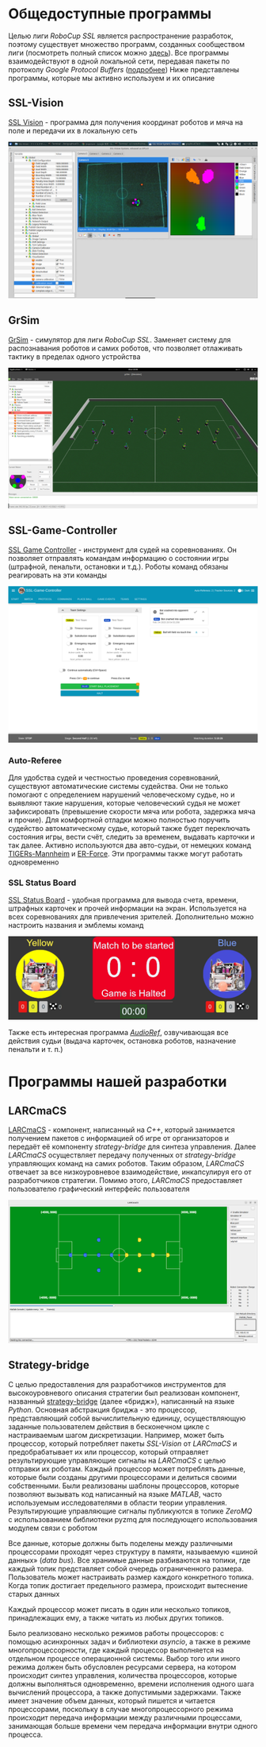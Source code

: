 # Общедоступные программы

Целью лиги *RoboCup SSL* является распространение разработок, поэтому существует множество программ, созданных сообществом лиги (посмотреть полный список можно [здесь](https://ssl.robocup.org/league-software/)). Все программы взаимодействуют в одной локальной сети, передавая пакеты по протоколу *Google Protocol Buffers* ([подробнее](https://ssl.robocup.org/league-software/#:~:text=Simulation%20Protocol.-,Standard%20Network%20Parameters,-Protocol)) Ниже представлены программы, которые мы активно используем и их описание

## SSL-Vision

[SSL Vision](https://github.com/RoboCup-SSL/ssl-vision) - программа для получения координат роботов и мяча на поле и передачи их в локальную сеть

![SSL-Vision interface](./software/sslvision.png)

## GrSim

[GrSim](https://github.com/RoboCup-SSL/grSim) - симулятор для лиги *RoboCup SSL*. Заменяет систему для распознавания роботов и самих роботов, что позволяет отлаживать тактику в пределах одного устройства

![GrSim interface](./software/grsim.jpg)

## SSL-Game-Controller

[SSL Game Controller](https://github.com/RoboCup-SSL/ssl-game-controller) - инструмент для судей на соревнованиях. Он позволяет отправлять командам информацию о состоянии игры (штрафной, пенальти, остановки и т.д.). Роботы команд обязаны реагировать на эти команды

![SSL-Game-Controller](./software/gamecontroller.png)

### Auto-Referee
Для удобства судей и честностью проведения соревнований, существуют автоматические системы судейства. Они не только помогают с определением нарушений человеческому судье, но и выявляют такие нарушения, которые человеческий судья не может зафиксировать (превышение скорости мяча или робота, задержка мяча и прочие). Для комфортной отладки можно полностью поручить судейство автоматическому судье, который также будет переключать состояния игры, вести счёт, следить за временем, выдавать карточки и так далее. 
Активно используются два авто-судьи, от немецких команд [TIGERs-Mannheim](https://github.com/TIGERs-Mannheim/AutoReferee) и [ER-Force](https://github.com/robotics-erlangen/autoref). Эти программы также могут работать одновременно

### SSL Status Board

[SSL Status Board](https://github.com/RoboCup-SSL/ssl-status-board-client) - удобная программа для вывода счета, времени, штрафных карточек и прочей информации на экран. Используется на всех соревнованиях для привлечения зрителей. Дополнительно можно настроить названия и эмблемы команд

![SSL-Status-Board interface](./software/statusboard.png)

Также есть интересная программа [*AudioRef*](https://gitlab.tigers-mannheim.de/open-source/audioref), озвучивающая все действия судьи (выдача карточек, остановка роботов, назначение пенальти и т. п.)

# Программы нашей разработки

## LARCmaCS

[LARCmaCS](https://github.com/SPBUnited/LARCmaCS) - компонент, написанный на *С++*, который занимается получением пакетов с информацией об игре от организаторов и передаёт её компоненту *strategy-bridge* для синтеза управления. Далее *LARCmaCS* осуществляет передачу полученных от *strategy-bridge* управляющих команд на самих роботов. Таким образом, *LARCmaCS* отвечает за все низкоуровневое взаимодействие, инкапсулируя его от разработчиков стратегии. Помимо этого, *LARCmaCS* предоставляет пользователю графический интерфейс пользователя

![LARCmaCS interface](./software/larcmacs.png)

## Strategy-bridge

С целью предоставления для разработчиков инструментов для высокоуровневого описания стратегии был реализован компонент, названный [strategy-bridge](https://github.com/SPBUnited/strategy-bridge) (далее «бридж»), написанный на языке *Python*. Основная абстракция бриджа - это процессор, представляющий собой вычислительную единицу, осуществляющую заданные пользователем действия в бесконечном цикле с настраиваемым шагом дискретизации. Например, может быть процессор, который потребляет пакеты *SSL-Vision* от *LARCmaCS* и предобрабатывает их или процессор, который отправляет результирующие управляющие сигналы на *LARCmaCS* с целью отправки их роботам. Каждый процессор может потреблять данные, которые были созданы другими процессорами и делиться своими собственными. Были реализованы шаблоны процессоров, которые позволяют вызывать код написанный на языке *MATLAB*, часто используемым исследователями в области теории управления. Результирующие управляющие сигналы публикуются в топике *ZeroMQ* с использованием библиотеки pyzmq для последующего использования модулем связи с роботом

Все данные, которые должны быть поделены между различными процессорами проходят через структуру в памяти, называемую «шиной данных» (*data bus*). Все хранимые данные разбиваются на топики, где каждый топик представляет собой очередь ограниченного размера. Пользователь может настраивать размер каждого конкретного топика. Когда топик достигает предельного размера, происходит вытеснение старых данных

Каждый процессор может писать в один или несколько топиков, принадлежащих ему, а также читать из любых других топиков.

Было реализовано несколько режимов работы процессоров: с помощью асинхронных задач и библиотеки *asyncio*, а также в режиме многопроцессорности, где каждый процессор выполняется на отдельном процессе операционной системы. Выбор того или иного режима должен быть обусловлен ресурсами сервера, на котором происходит синтез управления, количества процессоров, которые должны выполняться одновременно, времени исполнения одного шага вычислений процессора, а также допустимыми задержками. Также имеет значение объем данных, который пишется и читается процессорами, поскольку в случае многопроцессорного режима происходит передача информации между различными процессами, занимающая больше времени чем передача информации внутри одного процесса.
